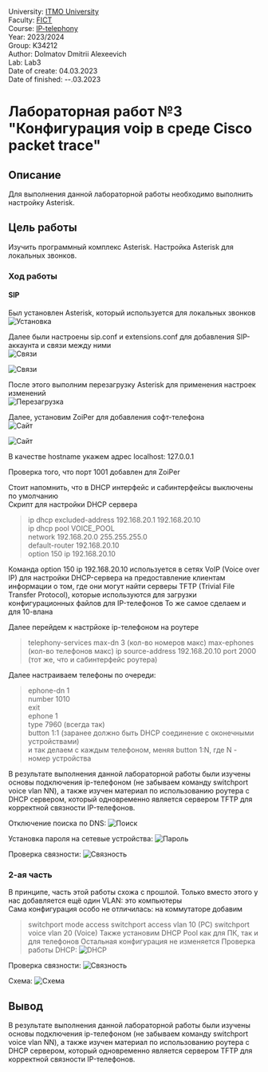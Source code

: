University: [ITMO University](https://itmo.ru/ru/)  
Faculty: [FICT](https://fict.itmo.ru)  
Course: [IP-telephony](https://itmo-ict-faculty.github.io/ip-telephony/)   
Year: 2023/2024  
Group: K34212  
Author: Dolmatov Dmitrii Alexeevich  
Lab: Lab3  
Date of create: 04.03.2023  
Date of finished: --.03.2023  

# Лабораторная работ №3 "Конфигурация voip в среде Сisco packet trace"  
## Описание  
Для выполнения данной лабораторной работы необходимо выполнить настройку Asterisk.  
## Цель работы  
Изучить программный комплекс Asterisk. Настройка Asterisk для локальных звонков.  
### Ход работы  
#### SIP 
Был установлен Asterisk, который используется для локальных звонков  
![Установка](https://github.com/DimbikeY/2023_2024-ip_telephony-k34212-dolmatov_d_a/blob/main/lab3/pictures/%D0%A1%D0%BD%D0%B8%D0%BC%D0%BE%D0%BA%20%D1%8D%D0%BA%D1%80%D0%B0%D0%BD%D0%B0%202024-03-05%20103103.png)  

Далее были настроены sip.conf и extensions.conf для добавления SIP-аккаунта и связи между ними  
![Связи](https://github.com/DimbikeY/2023_2024-ip_telephony-k34212-dolmatov_d_a/blob/main/lab3/pictures/%D0%A1%D0%BD%D0%B8%D0%BC%D0%BE%D0%BA%20%D1%8D%D0%BA%D1%80%D0%B0%D0%BD%D0%B0%202024-03-05%20103805.png)  

![Связи](https://github.com/DimbikeY/2023_2024-ip_telephony-k34212-dolmatov_d_a/blob/main/lab3/pictures/%D0%A1%D0%BD%D0%B8%D0%BC%D0%BE%D0%BA%20%D1%8D%D0%BA%D1%80%D0%B0%D0%BD%D0%B0%202024-03-05%20103819.png)  

После этого выполним перезагрузку Asterisk для применения настроек изменений  
![Перезагрузка](https://github.com/DimbikeY/2023_2024-ip_telephony-k34212-dolmatov_d_a/blob/main/lab3/pictures/%D0%A1%D0%BD%D0%B8%D0%BC%D0%BE%D0%BA%20%D1%8D%D0%BA%D1%80%D0%B0%D0%BD%D0%B0%202024-03-05%20103900.png)  

Далее, установим ZoiPer для добавления софт-телефона  
![Сайт](https://github.com/DimbikeY/2023_2024-ip_telephony-k34212-dolmatov_d_a/blob/main/lab3/pictures/%D0%A1%D0%BD%D0%B8%D0%BC%D0%BE%D0%BA%20%D1%8D%D0%BA%D1%80%D0%B0%D0%BD%D0%B0%202024-03-05%20104310.png)  

![Сайт](https://github.com/DimbikeY/2023_2024-ip_telephony-k34212-dolmatov_d_a/blob/main/lab3/pictures/%D0%A1%D0%BD%D0%B8%D0%BC%D0%BE%D0%BA%20%D1%8D%D0%BA%D1%80%D0%B0%D0%BD%D0%B0%202024-03-05%20105336.png)  

В качестве hostname укажем адрес localhost: 127.0.0.1  

Проверка того, что порт 1001 добавлен для ZoiPer

Стоит напомнить, что в DHCP интерфейс и сабинтерфейсы выключены по умолчанию  
Скрипт для настройки DHCP сервера  

> ip dhcp excluded-address 192.168.20.1 192.168.20.10  
> ip dhcp pool VOICE_POOL  
> network 192.168.20.0 255.255.255.0  
> default-router 192.168.20.10  
> option 150 ip 192.168.20.10  

Команда option 150 ip 192.168.20.10 используется в сетях VoIP (Voice over IP) для настройки DHCP-сервера на предоставление клиентам информации о том, где они могут найти серверы TFTP (Trivial File Transfer Protocol), которые используются для загрузки конфигурационных файлов для IP-телефонов 
То же самое сделаем и для 10-влана  

Далее перейдем к настрйоке ip-телефоном на роутере 

> telephony-services
> max-dn 3 (кол-во номеров макс)
> max-ephones (кол-во телефонов макс)
> ip source-address 192.168.20.10 port 2000 (тот же, что и сабинтерфейс роутера)

Далее настраиваем телефоны по очереди:  

> ephone-dn 1  
> number 1010  
> exit  
> ephone 1  
> type 7960 (всегда так)  
> button 1:1 (заранее должно быть DHCP соединение с оконечными устройствами)  
> и так делаем с каждым телефоном, меняя button 1:N, где N - номер устройства

В результате выполнения данной лабораторной работы были изучены основы подключения ip-телефоном (не забываем команду switchport voice vlan NN), а также изучен материал по использованию роутера с DHCP сервером, который одновременно является сервером TFTP для корректной связности IP-телефонов.  

Отключение поиска по DNS: ![Поиск](https://github.com/DimbikeY/2023_2024-ip_telephony-k34212-dolmatov_d_a/blob/main/lab2/screens/Снимок%20экрана%202024-02-19%20234904.png)  

Установка пароля на сетевые устройства: ![Пароль](https://github.com/DimbikeY/2023_2024-ip_telephony-k34212-dolmatov_d_a/blob/main/lab2/screens/Снимок%20экрана%202024-02-19%20235152.png)  

Проверка связности: ![Связность](https://github.com/DimbikeY/2023_2024-ip_telephony-k34212-dolmatov_d_a/blob/main/lab2/screens/Снимок%20экрана%202024-02-19%20235847.png)  

### 2-ая часть
В принципе, часть этой работы схожа с прошлой. Только вместо этого у нас добавляется ещё один VLAN: это компьютеры  
Сама конфигурация особо не отличилась: на коммутаторе добавим 
> switchport mode access
> switchport access vlan 10 (PC)
> switchport voice vlan 20 (Voice)
Также установим DHCP Pool как для ПК, так и для телефонов
Остальная конфигурация не изменяется
Проверка работы DHCP: ![DHCP](https://github.com/DimbikeY/2023_2024-ip_telephony-k34212-dolmatov_d_a/blob/main/lab2/screens/Снимок%20экрана%202024-02-20%20004046.png)

Проверка связности: ![Связность](https://github.com/DimbikeY/2023_2024-ip_telephony-k34212-dolmatov_d_a/blob/main/lab2/screens/Снимок%20экрана%202024-02-19%20235847.png)  

Схема: ![Схема](https://github.com/DimbikeY/2023_2024-ip_telephony-k34212-dolmatov_d_a/blob/main/lab2/screens/Снимок%20экрана%202024-02-20%20003238.png)  

## Вывод  
В результате выполнения данной лабораторной работы были изучены основы подключения ip-телефоном (не забываем команду switchport voice vlan NN), а также изучен материал по использованию роутера с DHCP сервером, который одновременно является сервером TFTP для корректной связности IP-телефонов.

